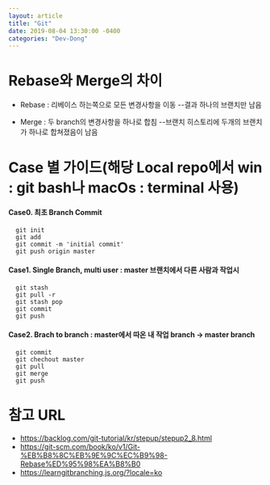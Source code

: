 ```yaml
---
layout: article
title: "Git"
date: 2019-08-04 13:30:00 -0400
categories: "Dev-Dong"
---
```


# Rebase와 Merge의 차이
  - Rebase : 리베이스 하는쪽으로 모든 변경사항을 이동
    --결과 하나의 브랜치만 남음
  
  - Merge : 두 branch의 변경사항을 하나로 합침 
    --브랜치 히스토리에 두개의 브랜치가 하나로 합쳐졌음이 남음
  
# Case 별 가이드(해당 Local repo에서 win : git bash나 macOs : terminal 사용)
#### Case0. 최초 Branch Commit
      git init
      git add
      git commit -m 'initial commit'
      git push origin master
      
#### Case1. Single Branch, multi user : master 브랜치에서 다른 사람과 작업시 
      git stash
      git pull -r
      git stash pop
      git commit
      git push
      
#### Case2. Brach to branch : master에서 따온 내 작업 branch -> master branch
      git commit
      git chechout master
      git pull
      git merge
      git push

# 참고 URL
- https://backlog.com/git-tutorial/kr/stepup/stepup2_8.html
- https://git-scm.com/book/ko/v1/Git-%EB%B8%8C%EB%9E%9C%EC%B9%98-Rebase%ED%95%98%EA%B8%B0
- https://learngitbranching.js.org/?locale=ko
